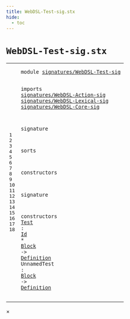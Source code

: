 ```yaml
---
title: WebDSL-Test-sig.stx
hide:
  - toc
---
```


# `WebDSL-Test-sig.stx`



[pdmosses/webdsl-statix/webdslstatix/src-gen/statix/signatures/WebDSL-Test-sig.stx]: https://github.com/pdmosses/webdsl-statix/blob/master/webdslstatix/src-gen/statix/signatures/WebDSL-Test-sig.stx "The source file on GitHub"

<div class="stx"><table class="highlighttable"><tbody><tr><td class="linenos"><div class="linenodiv"><pre><span></span>1
2
3
4
5
6
7
8
9
10
11
12
13
14
15
16
17
18
</pre></div></td>
<td class="code"><pre><code><span class="keyword">module</span> <a href="../webdsl-statix-sig.stx/#signatures/WebDSL-Test-sig_24_3" id="signatures/WebDSL-Test-sig_1_8" title="Referenced at ../webdsl-statix-sig.stx line 24"><span class="token sort_Id">signatures/WebDSL-Test-sig</span></a>

<span class="keyword">imports</span>
  <a href="../WebDSL-Action-sig.stx/#signatures/WebDSL-Action-sig_1_8" id="signatures/WebDSL-Action-sig_4_3" title="Defined at ../WebDSL-Action-sig.stx line 1"><span class="token sort_Id">signatures/WebDSL-Action-sig</span></a>
  <a href="../WebDSL-Lexical-sig.stx/#signatures/WebDSL-Lexical-sig_1_8" id="signatures/WebDSL-Lexical-sig_5_3" title="Defined at ../WebDSL-Lexical-sig.stx line 1"><span class="token sort_Id">signatures/WebDSL-Lexical-sig</span></a>
  <a href="../WebDSL-Core-sig.stx/#signatures/WebDSL-Core-sig_1_8" id="signatures/WebDSL-Core-sig_6_3" title="Defined at ../WebDSL-Core-sig.stx line 1"><span class="token sort_Id">signatures/WebDSL-Core-sig</span></a>

<span class="keyword">signature</span>

  <span class="keyword">sorts</span>

  <span class="keyword">constructors</span>

<span class="keyword">signature</span>

  <span class="keyword">constructors</span>
    <span class="cons_OpDecl"><a href="../../../../trans/static-semantics/webdsl-actions.stx/#Test_345_12" id="Test_17_5" title="Referenced at ../../../../trans/static-semantics/webdsl-actions.stx line 345"><span class="token sort_Id">Test</span></a> <span class="operator">:</span> <span class="cons_SimpleSort"><a href="../WebDSL-Lexical-sig.stx/#Id_14_5" id="Id_17_12" title="Defined at ../WebDSL-Lexical-sig.stx line 14"><span class="token sort_Id">Id</span></a></span> <span class="operator">*</span> <span class="cons_SimpleSort"><a href="../WebDSL-Action-sig.stx/#Block_15_5" id="Block_17_17" title="Defined at ../WebDSL-Action-sig.stx line 15"><span class="token sort_Id">Block</span></a></span> <span class="operator">-&gt;</span> <span class="cons_SimpleSort"><a href="../WebDSL-Core-sig.stx/#Definition_20_5" id="Definition_17_26" title="Defined at ../WebDSL-Core-sig.stx line 20"><span class="token sort_Id">Definition</span></a></span></span>
    <span class="cons_OpDecl"><span id="UnnamedTest_18_5" title="Not referenced"><span class="token sort_Id">UnnamedTest</span></span> <span class="operator">:</span> <span class="cons_SimpleSort"><a href="../WebDSL-Action-sig.stx/#Block_15_5" id="Block_18_19" title="Defined at ../WebDSL-Action-sig.stx line 15"><span class="token sort_Id">Block</span></a></span> <span class="operator">-&gt;</span> <span class="cons_SimpleSort"><a href="../WebDSL-Core-sig.stx/#Definition_20_5" id="Definition_18_28" title="Defined at ../WebDSL-Core-sig.stx line 20"><span class="token sort_Id">Definition</span></a></span></span>
</code></pre></td></tr></tbody></table></div>

<div id="modal">
  <div id="modal-content">
    <span id="modal-close">&times;</span>
    <h2 id="modal-h2"></h2>
    <p  id="modal-p"></p>
    <ul id="modal-ul"></ul>
  </div>
</div>
